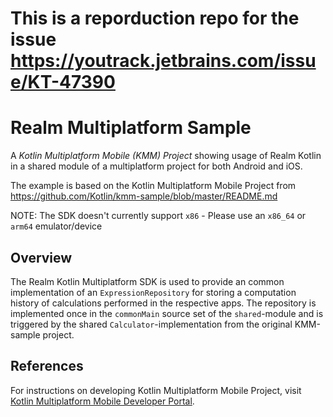 # This is a reporduction repo for the issue https://youtrack.jetbrains.com/issue/KT-47390 






# Realm Multiplatform Sample

A _Kotlin Multiplatform Mobile (KMM) Project_ showing usage of Realm Kotlin in a shared module of a
multiplatform project for both Android and iOS.

The example is based on the Kotlin Multiplatform Mobile Project from
https://github.com/Kotlin/kmm-sample/blob/master/README.md

NOTE: The SDK doesn't currently support  `x86` - Please use an `x86_64` or `arm64` emulator/device


## Overview

The Realm Kotlin Multiplatform SDK is used to provide an common implementation of an
`ExpressionRepository` for storing a computation history of calculations performed in the respective 
apps. The repository is implemented once in the `commonMain` source set of the `shared`-module and
is triggered by the shared `Calculator`-implementation from the original KMM-sample project.

## References

For instructions on developing Kotlin Multiplatform Mobile Project, visit 
[Kotlin Multiplatform Mobile Developer Portal](https://kotlinlang.org/lp/mobile/).

